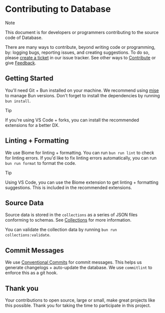 # Contributing to Database

> [!NOTE]
> This document is for developers or programmers contributing to the source code of Database.

There are many ways to contribute, beyond writing code or programming, by: logging bugs, reporting issues, and creating suggestions. To do so, please [create a ticket](https://github.com/shabados/database/issues/new/choose) in our issue tracker. See other ways to [Contribute](README.md#Contributing) or give [Feedback](README.md#Feedback).

## Getting Started

You'll need Git + Bun installed on your machine. We recommend using [mise](https://mise.jdx.dev/) to manage Bun versions. Don't forget to install the dependencies by running `bun install`.

> [!TIP]
> If you're using VS Code + forks, you can install the recommended extensions for a better DX.

## Linting + Formatting

We use Biome for linting + formatting. You can run `bun run lint` to check for linting errors. If you'd like to fix linting errors automatically, you can run `bun run format` to format the code.

> [!TIP]
> Using VS Code, you can use the Biome extension to get linting + formatting suggestions. This is included in the recommended extensions.

## Source Data

Source data is stored in the `collections` as a series of JSON files conforming to schemas. See [Collections](docs/collections.md) for more information.

You can validate the collection data by running `bun run collections:validate`.

## Commit Messages

We use [Conventional Commits](https://www.conventionalcommits.org/) for commit messages. This helps us generate changelogs + auto-update the database. We use `commitlint` to enforce this as a git hook.

## Thank you

Your contributions to open source, large or small, make great projects like this possible. Thank you for taking the time to participate in this project.
